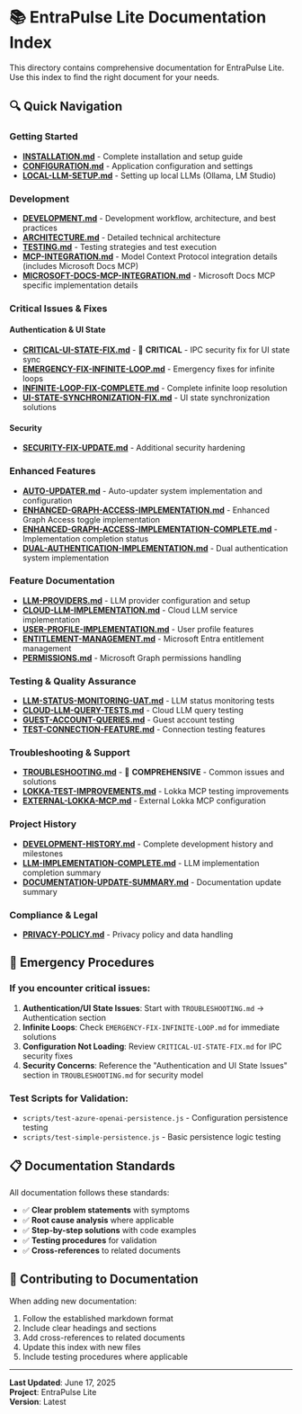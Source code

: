 # 📚 EntraPulse Lite Documentation Index

This directory contains comprehensive documentation for EntraPulse Lite. Use this index to find the right document for your needs.

## 🔍 Quick Navigation

### Getting Started
- **[INSTALLATION.md](./INSTALLATION.md)** - Complete installation and setup guide
- **[CONFIGURATION.md](./CONFIGURATION.md)** - Application configuration and settings
- **[LOCAL-LLM-SETUP.md](./LOCAL-LLM-SETUP.md)** - Setting up local LLMs (Ollama, LM Studio)

### Development
- **[DEVELOPMENT.md](./DEVELOPMENT.md)** - Development workflow, architecture, and best practices
- **[ARCHITECTURE.md](./ARCHITECTURE.md)** - Detailed technical architecture
- **[TESTING.md](./TESTING.md)** - Testing strategies and test execution
- **[MCP-INTEGRATION.md](./MCP-INTEGRATION.md)** - Model Context Protocol integration details (includes Microsoft Docs MCP)
- **[MICROSOFT-DOCS-MCP-INTEGRATION.md](./MICROSOFT-DOCS-MCP-INTEGRATION.md)** - Microsoft Docs MCP specific implementation details

### Critical Issues & Fixes

#### Authentication & UI State
- **[CRITICAL-UI-STATE-FIX.md](./CRITICAL-UI-STATE-FIX.md)** - 🚨 **CRITICAL** - IPC security fix for UI state sync
- **[EMERGENCY-FIX-INFINITE-LOOP.md](./EMERGENCY-FIX-INFINITE-LOOP.md)** - Emergency fixes for infinite loops
- **[INFINITE-LOOP-FIX-COMPLETE.md](./INFINITE-LOOP-FIX-COMPLETE.md)** - Complete infinite loop resolution
- **[UI-STATE-SYNCHRONIZATION-FIX.md](./UI-STATE-SYNCHRONIZATION-FIX.md)** - UI state synchronization solutions

#### Security
- **[SECURITY-FIX-UPDATE.md](./SECURITY-FIX-UPDATE.md)** - Additional security hardening

### Enhanced Features
- **[AUTO-UPDATER.md](./AUTO-UPDATER.md)** - Auto-updater system implementation and configuration
- **[ENHANCED-GRAPH-ACCESS-IMPLEMENTATION.md](./ENHANCED-GRAPH-ACCESS-IMPLEMENTATION.md)** - Enhanced Graph Access toggle implementation
- **[ENHANCED-GRAPH-ACCESS-IMPLEMENTATION-COMPLETE.md](./ENHANCED-GRAPH-ACCESS-IMPLEMENTATION-COMPLETE.md)** - Implementation completion status
- **[DUAL-AUTHENTICATION-IMPLEMENTATION.md](./DUAL-AUTHENTICATION-IMPLEMENTATION.md)** - Dual authentication system implementation

### Feature Documentation
- **[LLM-PROVIDERS.md](./LLM-PROVIDERS.md)** - LLM provider configuration and setup
- **[CLOUD-LLM-IMPLEMENTATION.md](./CLOUD-LLM-IMPLEMENTATION.md)** - Cloud LLM service implementation
- **[USER-PROFILE-IMPLEMENTATION.md](./USER-PROFILE-IMPLEMENTATION.md)** - User profile features
- **[ENTITLEMENT-MANAGEMENT.md](./ENTITLEMENT-MANAGEMENT.md)** - Microsoft Entra entitlement management
- **[PERMISSIONS.md](./PERMISSIONS.md)** - Microsoft Graph permissions handling

### Testing & Quality Assurance
- **[LLM-STATUS-MONITORING-UAT.md](./LLM-STATUS-MONITORING-UAT.md)** - LLM status monitoring tests
- **[CLOUD-LLM-QUERY-TESTS.md](./CLOUD-LLM-QUERY-TESTS.md)** - Cloud LLM query testing
- **[GUEST-ACCOUNT-QUERIES.md](./GUEST-ACCOUNT-QUERIES.md)** - Guest account testing
- **[TEST-CONNECTION-FEATURE.md](./TEST-CONNECTION-FEATURE.md)** - Connection testing features

### Troubleshooting & Support
- **[TROUBLESHOOTING.md](./TROUBLESHOOTING.md)** - 🔧 **COMPREHENSIVE** - Common issues and solutions
- **[LOKKA-TEST-IMPROVEMENTS.md](./LOKKA-TEST-IMPROVEMENTS.md)** - Lokka MCP testing improvements
- **[EXTERNAL-LOKKA-MCP.md](./EXTERNAL-LOKKA-MCP.md)** - External Lokka MCP configuration

### Project History
- **[DEVELOPMENT-HISTORY.md](./DEVELOPMENT-HISTORY.md)** - Complete development history and milestones
- **[LLM-IMPLEMENTATION-COMPLETE.md](./LLM-IMPLEMENTATION-COMPLETE.md)** - LLM implementation completion summary
- **[DOCUMENTATION-UPDATE-SUMMARY.md](./DOCUMENTATION-UPDATE-SUMMARY.md)** - Documentation update summary

### Compliance & Legal
- **[PRIVACY-POLICY.md](./PRIVACY-POLICY.md)** - Privacy policy and data handling

## 🚨 Emergency Procedures

### If you encounter critical issues:
1. **Authentication/UI State Issues**: Start with `TROUBLESHOOTING.md` → Authentication section
2. **Infinite Loops**: Check `EMERGENCY-FIX-INFINITE-LOOP.md` for immediate solutions
3. **Configuration Not Loading**: Review `CRITICAL-UI-STATE-FIX.md` for IPC security fixes
4. **Security Concerns**: Reference the "Authentication and UI State Issues" section in `TROUBLESHOOTING.md` for security model

### Test Scripts for Validation:
- `scripts/test-azure-openai-persistence.js` - Configuration persistence testing
- `scripts/test-simple-persistence.js` - Basic persistence logic testing

## 📋 Documentation Standards

All documentation follows these standards:
- ✅ **Clear problem statements** with symptoms
- ✅ **Root cause analysis** where applicable
- ✅ **Step-by-step solutions** with code examples
- ✅ **Testing procedures** for validation
- ✅ **Cross-references** to related documents

## 🤝 Contributing to Documentation

When adding new documentation:
1. Follow the established markdown format
2. Include clear headings and sections
3. Add cross-references to related documents
4. Update this index with new files
5. Include testing procedures where applicable

---

**Last Updated**: June 17, 2025  
**Project**: EntraPulse Lite  
**Version**: Latest
